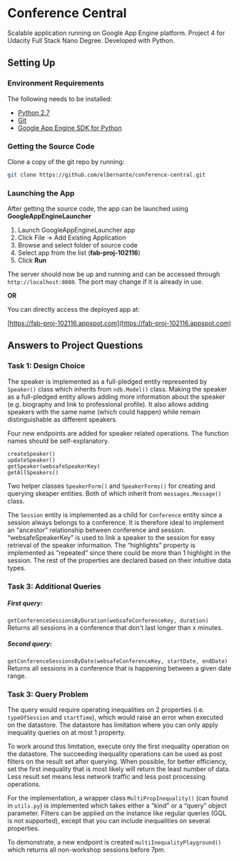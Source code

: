 Conference Central
======================================

Scalable application running on Google App Engine platform.
Project 4 for Udacity Full Stack Nano Degree.
Developed with Python.


Setting Up
--------------------------------------

### Environment Requirements

The following needs to be installed:

- [Python 2.7][1]
- [Git][2]
- [Google App Engine SDK for Python][3]



### Getting the Source Code

Clone a copy of the git repo by running:

```bash
git clone https://github.com/elbernante/conference-central.git
```



### Launching the App

After getting the source code, the app can be launched using **GoogleAppEngineLauncher**

1. Launch GoogleAppEngineLauncher app
2. Click File -> Add Existing Application
3. Browse and select folder of source code
4. Select app from the list (**fab-proj-102116**)
5. Click **Run**

The server should now be up and running and can be accessed through ```http://localhost:8080```. The port may change if it is already in use.

**OR**

You can directly access the deployed app at:

[https://fab-proj-102116.appspot.com](https://fab-proj-102116.appspot.com)



Answers to Project Questions
--------------------------------------

### Task 1: Design Choice

The speaker is implemented as a full-pledged entity represented by  `Speaker()` class which inherits from `ndb.Model()` class. Making the speaker as a full-pledged entity allows adding more information about the speaker (e.g. biography and link to professional profile). It also allows adding speakers with the same name (which could happen) while remain distinguishable as different speakers.

Four new endpoints are added for speaker related operations. The function names should be self-explanatory.

```
createSpeaker()
updateSpeaker()
getSpeaker(websafeSpeakerKey)
getAllSpeakers()
```

Two helper classes `SpeakerForm()` and `SpeakerForms()` for creating and querying skeaper entities. Both of which inherit from `messages.Message()` class.


The `Session` entity is implemented as a child for `Conference` entity since a session always belongs to a conference. It is therefore ideal to implement an “ancestor” relationship between conference and session. “websafeSpeakerKey” is used to link a speaker to the session for easy retrieval of the speaker information.   The “highlights” property is implemented as “repeated” since there could be more than 1 highlight in the session. The rest of the properties are declared based on their intuitive data types.


### Task 3: Additional Queries

##### First query:
`getConferenceSessionsByDuration(websafeConferenceKey, duration)`
Returns all sessions in a conference that don't last longer than x minutes.

##### Second query:
`getConferenceSessionsByDate(websafeConferenceKey, startDate, endDate)`
Returns all sessions in a conference that is happening between a given date range.


### Task 3: Query Problem

The query would require operating inequalities on 2 properties (i.e. `typeOfSession` and `startTime`), which would raise an error when executed on the datastore. The datastore has limitation where you can only apply inequality queries on at most 1 property.

To work around this limitation, execute only the first inequality operation on the datastore. The succeeding inequality operations can be used as post filters on the result set after querying. When possible, for better efficiency, set the first inequality that is most likely will return the least number of data. Less result set means less network traffic and less post processing operations.

For the implementation, a wrapper class `MultiPropInequality()`  (can found in `utils.py`) is implemented which takes either a “kind” or a “query” object parameter. Filters can be applied on the instance like regular queries (GQL is not supported), except that you can include inequalities on several properties.

To demonstrate, a new endpoint is created `multiInequalityPlayground()` which returns all non-workshop sessions before 7pm.


[1]: https://www.python.org/downloads/release/python-279/
[2]: http://git-scm.com/downloads
[3]: https://cloud.google.com/appengine/downloads
